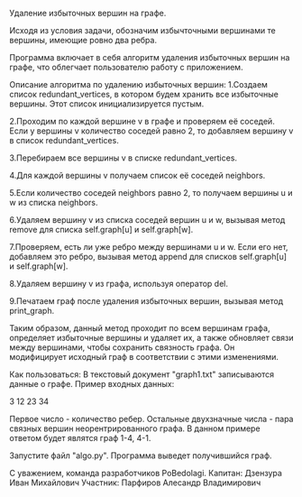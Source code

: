 Удаление избыточных вершин на графе.

Исходя из условия задачи, обозначим избычточными вершинами те вершины, имеющие ровно два ребра.

Программа включает в себя алгоритм удаления избыточных вершин на графе, что облегчает 
пользователю работу с приложением.

Описание алгоритма по удалению избыточных вершин:
1.Создаем список redundant_vertices, в котором будем хранить все избыточные вершины. Этот список инициализируется пустым.

2.Проходим по каждой вершине v в графе и проверяем её соседей. Если у вершины v количество соседей равно 2, то добавляем вершину v в список redundant_vertices.

3.Перебираем все вершины v в списке redundant_vertices.

4.Для каждой вершины v получаем список её соседей neighbors.

5.Если количество соседей neighbors равно 2, то получаем вершины u и w из списка neighbors.

6.Удаляем вершину v из списка соседей вершин u и w, вызывая метод remove для списка self.graph[u] и self.graph[w].

7.Проверяем, есть ли уже ребро между вершинами u и w. Если его нет, добавляем это ребро, вызывая метод append для списков self.graph[u] и self.graph[w].

8.Удаляем вершину v из графа, используя оператор del.

9.Печатаем граф после удаления избыточных вершин, вызывая метод print_graph.

Таким образом, данный метод проходит по всем вершинам графа, определяет избыточные вершины и удаляет их, а также обновляет связи между вершинами, чтобы сохранить 
связность графа. Он модифицирует исходный граф в соответствии с этими изменениями.

Как пользоваться:
В текстовый документ "graph1.txt" записываются данные о графе. 
Пример входных данных:

3 12 23 34 

Первое число - количество ребер. Остальные двухзначные числа - пара связных вершин 
неорентрированного графа. В данном примере ответом будет являтся граф 1-4, 4-1. 

Запустите файл "algo.py". Программа выведет получившийся граф. 

С уважением, команда разработчиков PoBedolagi.
Капитан: Дзензура Иван Михайлович
Участник: Парфиров Алесандр Владимирович
